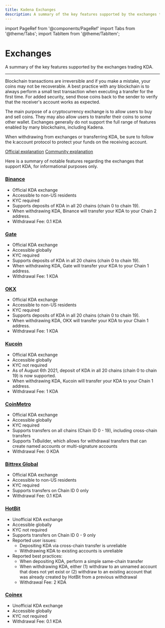 ```yaml
---
title: Kadena Exchanges
description: A summary of the key features supported by the exchanges trading KDA.
---
```


import PageRef from '@components/PageRef'
import Tabs from '@theme/Tabs';
import TabItem from '@theme/TabItem';

# Exchanges

A summary of the key features supported by the exchanges trading KDA.

---

Blockchain transactions are irreversible and if you make a mistake, your coins may not be recoverable. A best practice with any blockchain is to always perform a small test transaction when executing a transfer for the first time. For added security, send those coins back to the sender to verify that the receiver's account works as expected.

The main purpose of a cryptocurrency exchange is to allow users to buy and sell coins. They may also allow users to transfer their coins to some other wallet. Exchanges generally do not support the full range of features enabled by many blockchains, including Kadena.

When withdrawing from exchanges or transferring KDA, be sure to follow the k:account protocol to protect your funds on the receiving account.

[Official explanation](https://medium.com/kadena-io/introducing-kadena-account-protocols-kip-0012-303462b77af1)
[Community explanation](https://thanos-42.medium.com/kip-0012-explained-k-accounts-e0cdc71ab455)

Here is a summary of notable features regarding the exchanges that support KDA, for informational purposes only.


### [Binance](https://www.binance.com)

- Official KDA exchange
- Accessible to non-US residents 
- KYC required
- Supports deposits of KDA in all 20 chains (chain 0 to chain 19). 
- When withdrawing KDA, Binance will transfer your KDA to your Chain 2 address.
- Withdrawal Fee: 0.1 KDA 

### [Gate](https://www.gate.io)

- Official KDA exchange
- Accessible globally 
- KYC required
- Supports deposits of KDA in all 20 chains (chain 0 to chain 19). 
- When withdrawing KDA, Gate will transfer your KDA to your Chain 1 address.
- Withdrawal Fee: 1 KDA 


### [OKX](https://www.okx.com/)

- Official KDA exchange
- Accessible to non-US residents
- KYC required
- Supports deposits of KDA in all 20 chains (chain 0 to chain 19).
- When withdrawing KDA, OKX will transfer your KDA to your Chain 1 address.
- Withdrawal Fee: 1 KDA

### [Kucoin](https://www.kucoin.com)

- Official KDA exchange
- Accessible globally
- KYC not required
- As of August 6th 2021, deposit of KDA in all 20 chains (chain 0 to chain 19) is now supported.
- When withdrawing KDA, Kucoin will transfer your KDA to your Chain 1 address.
- Withdrawal Fee: 1 KDA

### [CoinMetro](https://coinmetro.com)

- Official KDA exchange
- Accessible globally
- KYC required
- Supports transfers on all chains (Chain ID 0 - 19), including cross-chain transfers
- Supports TxBuilder, which allows for withdrawal transfers that can create named accounts or multi-signature accounts
- Withdrawal Fee: 0 KDA

### [Bittrex Global](https://global.bittrex.com)

- Official KDA exchange
- Accessible to non-US residents
- KYC required
- Supports transfers on Chain ID 0 only
- Withdrawal Fee: 0.1 KDA

### [HotBit](https://www.hotbit.io)

- Unofficial KDA exchange
- Accessible globally
- KYC not required
- Supports transfers on Chain ID 0 - 9 only
- Reported user issues:
  - Depositing KDA via cross-chain transfer is unreliable
  - Withdrawing KDA to existing accounts is unreliable
- Reported best practices:
  - When depositing KDA, perform a simple same-chain transfer
  - When withdrawing KDA, either (1) withdraw to an unnamed account that does not yet exist or (2) withdraw to an existing account that was already created by HotBit from a previous withdrawal
  - Withdrawal Fee: 2 KDA

### [Coinex](https://www.coinex.com)
- Unofficial KDA exchange
- Accessible globally
- KYC not required
- Withdrawal Fee: 0.1 KDA
